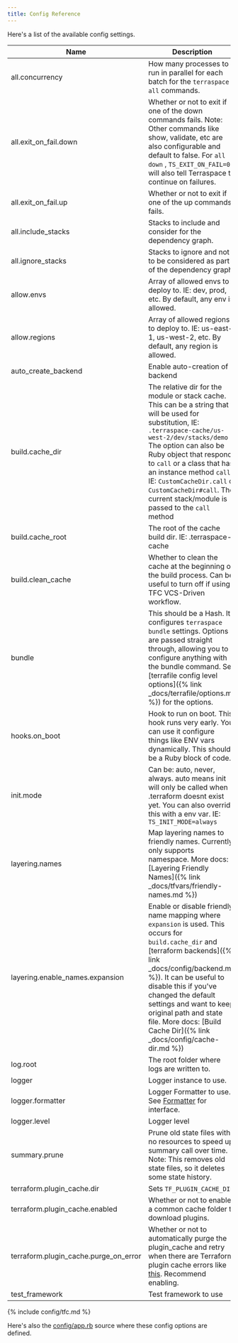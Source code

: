 ```yaml
---
title: Config Reference
---
```


Here's a list of the available config settings.

Name | Description | Default
--- | --- | ---
all.concurrency | How many processes to run in parallel for each batch for the `terraspace all` commands. | 5
all.exit_on_fail.down | Whether or not to exit if one of the down commands fails. Note: Other commands like show, validate, etc are also configurable and default to false. For `all down` , `TS_EXIT_ON_FAIL=0` will also tell Terraspace to continue on failures. | true
all.exit_on_fail.up | Whether or not to exit if one of the up commands fails. | true
all.include_stacks | Stacks to include and consider for the dependency graph. | nil
all.ignore_stacks | Stacks to ignore and not to be considered as part of the dependency graph. | nil
allow.envs | Array of allowed envs to deploy to. IE: dev, prod, etc. By default, any env is allowed. | nil
allow.regions | Array of allowed regions to deploy to. IE: us-east-1, us-west-2, etc. By default, any region is allowed. | nil
auto_create_backend | Enable auto-creation of backend | true
build.cache_dir | The relative dir for the module or stack cache. This can be a string that will be used for substitution, IE: `.terraspace-cache/us-west-2/dev/stacks/demo` The option can also be Ruby object that responds to `call` or a class that has an instance method `call`. IE: `CustomCacheDir.call` or `CustomCacheDir#call`. The current stack/module is passed to the `call` method | :CACHE_ROOT/:REGION/:ENV/:BUILD_DIR
build.cache_root | The root of the cache build dir. IE: .terraspace-cache | /full/path/to/.terraspace-cache
build.clean_cache | Whether to clean the cache at the beginning of the build process. Can be useful to turn off if using TFC VCS-Driven workflow. | true
bundle | This should be a Hash. It configures `terraspace bundle` settings. Options are passed straight through, allowing you to configure anything with the bundle command. See [terrafile config level options]({% link _docs/terrafile/options.md %}) for the options. | {logger: Terraspace.logger}
hooks.on_boot | Hook to run on boot. This hook runs very early. You can use it configure things like ENV vars dynamically. This should be a Ruby block of code. | nil
init.mode | Can be: auto, never, always. auto means init will only be called when .terraform doesnt exist yet. You can also override this with a env var. IE: `TS_INIT_MODE=always` | auto
layering.names | Map layering names to friendly names. Currently only supports namespace. More docs: [Layering Friendly Names]({% link _docs/tfvars/friendly-names.md %}) | {}
layering.enable_names.expansion | Enable or disable friendly name mapping where `expansion` is used. This occurs for `build.cache_dir` and [terraform backends]({% link _docs/config/backend.md %}). It can be useful to disable this if you've changed the default settings and want to keep original path and state file. More docs: [Build Cache Dir]({% link _docs/config/cache-dir.md %}) | true
log.root | The root folder where logs are written to. | log
logger | Logger instance to use. | Logger.new($stdout)
logger.formatter | Logger Formatter to use. See [Formatter](https://ruby-doc.org/stdlib-2.7.1/libdoc/logger/rdoc/Logger/Formatter.html) for interface. | [Terraspace::Logger::Formatter](https://github.com/boltops-tools/terraspace/blob/master/lib/terraspace/logger/formatter.rb)
logger.level | Logger level | info
summary.prune | Prune old state files with no resources to speed up summary call over time. Note: This removes old state files, so it deletes some state history. | false
terraform.plugin_cache.dir | Sets `TF_PLUGIN_CACHE_DIR`. | /tmp/terraspace/plugin_cache
terraform.plugin_cache.enabled | Whether or not to enable a common cache folder to download plugins. | true
terraform.plugin_cache.purge_on_error | Whether or not to automatically purge the plugin_cache and retry when there are Terraform plugin cache errors like [this](https://gist.github.com/tongueroo/f3b44297228d420442a683fbe80e8937). Recommend enabling. | true
test_framework | Test framework to use | rspec
{% include config/tfc.md %}

Here's also the [config/app.rb](https://github.com/boltops-tools/terraspace/blob/master/lib/terraspace/app.rb) source where these config options are defined.
